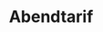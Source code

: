 ---
title: "Abendtarif"
pos1: "Erwachsene:"
pos1_num: 2,00 €
pos2: "Kinder und Jugendliche (ab 4 - 18 Jahre):"
pos2_num: "1,00 €"
pos3: "Kinder unter 4 Jahren in Begleitung Erwachsener:"
pos3_num: "frei"
color: red
badge_top: "Ab 19 Uhr"
icon: sunset
index: 1
---